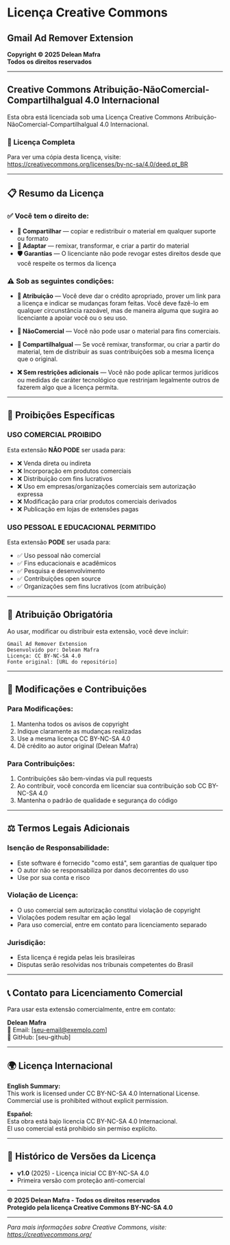 # Licença Creative Commons

## Gmail Ad Remover Extension

**Copyright © 2025 Delean Mafra**  
**Todos os direitos reservados**

---

## Creative Commons Atribuição-NãoComercial-CompartilhaIgual 4.0 Internacional

Esta obra está licenciada sob uma Licença Creative Commons Atribuição-NãoComercial-CompartilhaIgual 4.0 Internacional.

### 🔗 Licença Completa
Para ver uma cópia desta licença, visite:  
https://creativecommons.org/licenses/by-nc-sa/4.0/deed.pt_BR

---

## 📋 Resumo da Licença

### ✅ **Você tem o direito de:**

- **🔄 Compartilhar** — copiar e redistribuir o material em qualquer suporte ou formato
- **🔧 Adaptar** — remixar, transformar, e criar a partir do material
- **🛡️ Garantias** — O licenciante não pode revogar estes direitos desde que você respeite os termos da licença

### ⚠️ **Sob as seguintes condições:**

- **👤 Atribuição** — Você deve dar o crédito apropriado, prover um link para a licença e indicar se mudanças foram feitas. Você deve fazê-lo em qualquer circunstância razoável, mas de maneira alguma que sugira ao licenciante a apoiar você ou o seu uso.

- **🚫 NãoComercial** — Você não pode usar o material para fins comerciais.

- **🔄 CompartilhaIgual** — Se você remixar, transformar, ou criar a partir do material, tem de distribuir as suas contribuições sob a mesma licença que o original.

- **❌ Sem restrições adicionais** — Você não pode aplicar termos jurídicos ou medidas de caráter tecnológico que restrinjam legalmente outros de fazerem algo que a licença permita.

---

## 🚫 Proibições Específicas

### **USO COMERCIAL PROIBIDO**
Esta extensão **NÃO PODE** ser usada para:
- ❌ Venda direta ou indireta
- ❌ Incorporação em produtos comerciais
- ❌ Distribuição com fins lucrativos
- ❌ Uso em empresas/organizações comerciais sem autorização expressa
- ❌ Modificação para criar produtos comerciais derivados
- ❌ Publicação em lojas de extensões pagas

### **USO PESSOAL E EDUCACIONAL PERMITIDO**
Esta extensão **PODE** ser usada para:
- ✅ Uso pessoal não comercial
- ✅ Fins educacionais e acadêmicos
- ✅ Pesquisa e desenvolvimento
- ✅ Contribuições open source
- ✅ Organizações sem fins lucrativos (com atribuição)

---

## 📝 Atribuição Obrigatória

Ao usar, modificar ou distribuir esta extensão, você deve incluir:

```
Gmail Ad Remover Extension
Desenvolvido por: Delean Mafra
Licença: CC BY-NC-SA 4.0
Fonte original: [URL do repositório]
```

---

## 🔧 Modificações e Contribuições

### **Para Modificações:**
1. Mantenha todos os avisos de copyright
2. Indique claramente as mudanças realizadas
3. Use a mesma licença CC BY-NC-SA 4.0
4. Dê crédito ao autor original (Delean Mafra)

### **Para Contribuições:**
1. Contribuições são bem-vindas via pull requests
2. Ao contribuir, você concorda em licenciar sua contribuição sob CC BY-NC-SA 4.0
3. Mantenha o padrão de qualidade e segurança do código

---

## ⚖️ Termos Legais Adicionais

### **Isenção de Responsabilidade:**
- Este software é fornecido "como está", sem garantias de qualquer tipo
- O autor não se responsabiliza por danos decorrentes do uso
- Use por sua conta e risco

### **Violação de Licença:**
- O uso comercial sem autorização constitui violação de copyright
- Violações podem resultar em ação legal
- Para uso comercial, entre em contato para licenciamento separado

### **Jurisdição:**
- Esta licença é regida pelas leis brasileiras
- Disputas serão resolvidas nos tribunais competentes do Brasil

---

## 📞 Contato para Licenciamento Comercial

Para usar esta extensão comercialmente, entre em contato:

**Delean Mafra**  
📧 Email: [seu-email@exemplo.com]  
🔗 GitHub: [seu-github]  

---

## 🌍 Licença Internacional

**English Summary:**  
This work is licensed under CC BY-NC-SA 4.0 International License.  
Commercial use is prohibited without explicit permission.

**Español:**  
Esta obra está bajo licencia CC BY-NC-SA 4.0 Internacional.  
El uso comercial está prohibido sin permiso explícito.

---

## 📅 Histórico de Versões da Licença

- **v1.0** (2025) - Licença inicial CC BY-NC-SA 4.0
- Primeira versão com proteção anti-comercial

---

**© 2025 Delean Mafra - Todos os direitos reservados**  
**Protegido pela licença Creative Commons BY-NC-SA 4.0**

---

*Para mais informações sobre Creative Commons, visite: https://creativecommons.org/*